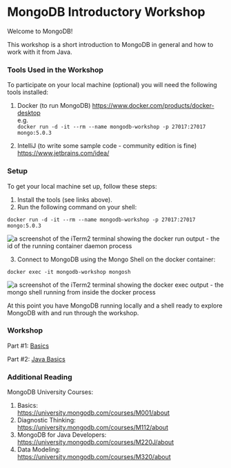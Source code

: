 # MongoDB Introductory Workshop
Welcome to MongoDB!

This workshop is a short introduction to MongoDB in general and how to work with it from Java.

### Tools Used in the Workshop
To participate on your local machine (optional) you will need the following tools installed:

1. Docker (to run MongoDB)
https://www.docker.com/products/docker-desktop  
e.g.  
`
docker run -d -it --rm --name mongodb-workshop -p 27017:27017 mongo:5.0.3
`

2. IntelliJ (to write some sample code - community edition is fine)  
https://www.jetbrains.com/idea/


### Setup
To get your local machine set up, follow these steps:

1. Install the tools (see links above).
2. Run the following command on your shell:
```
docker run -d -it --rm --name mongodb-workshop -p 27017:27017 mongo:5.0.3
```
![a screenshot of the iTerm2 terminal showing the docker run output - the id of the running container daemon process](https://user-images.githubusercontent.com/1756555/140839586-6438f075-2c8c-48c2-8516-3650b21b31e3.png)

3. Connect to MongoDB using the Mongo Shell on the docker container:
```
docker exec -it mongodb-workshop mongosh
```
![a screenshot of the iTerm2 terminal showing the docker exec output - the mongo shell running from inside the docker process](https://user-images.githubusercontent.com/1756555/140839669-09980d99-89fc-4c01-b99d-558abb7f5d25.png)


At this point you have MongoDB running locally and a shell ready to explore MongoDB with and run through the workshop.

### Workshop

Part #1: [Basics](/part-1-basics/README.md)

Part #2: [Java Basics](/part-2-java-basics/README.md)


### Additional Reading

MongoDB University Courses:
1. Basics:  
https://university.mongodb.com/courses/M001/about 
2. Diagnostic Thinking:  
https://university.mongodb.com/courses/M112/about
3. MongoDB for Java Developers:  
https://university.mongodb.com/courses/M220J/about
4. Data Modeling:  
https://university.mongodb.com/courses/M320/about


